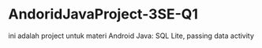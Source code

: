 # AndoridJavaProject-3SE-Q1
ini adalah project untuk materi Android Java: SQL Lite, passing data activity
